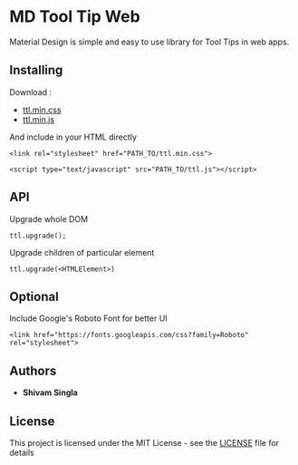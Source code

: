 # MD Tool Tip Web
Material Design is simple and easy to use library for Tool Tips in web apps.

## Installing

Download :
* [ttl.min.css](ttl.min.css)
* [ttl.min.js](ttl.min.js)

And include in your HTML directly

```
<link rel="stylesheet" href="PATH_TO/ttl.min.css">
```
```
<script type="text/javascript" src="PATH_TO/ttl.js"></script>
```

## API

Upgrade whole DOM
```
ttl.upgrade();
```

Upgrade children of particular element
```
ttl.upgrade(<HTMLElement>)
```

## Optional
Include Google's Roboto Font for better UI
```
<link href="https://fonts.googleapis.com/css?family=Roboto" rel="stylesheet">
```

## Authors

* **Shivam Singla**


## License

This project is licensed under the MIT License - see the [LICENSE](LICENSE) file for details